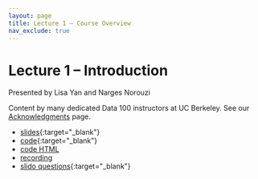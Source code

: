 ```yaml
---
layout: page
title: Lecture 1 – Course Overview
nav_exclude: true
---
```


# Lecture 1 – Introduction

Presented by Lisa Yan and Narges Norouzi

Content by many dedicated Data 100 instructors at UC Berkeley. See our [Acknowledgments](../../acks) page.

- [slides](https://docs.google.com/presentation/d/1dIGStXVQCjakyg6YLAqPESlkzsMRDeV5CnS0UFEEarQ/edit?usp=sharing){:target="_blank"}
- [code](https://data100.datahub.berkeley.edu/hub/user-redirect/git-pull?repo=https%3A%2F%2Fgithub.com%2FDS-100%2Fsp23&branch=main&urlpath=lab%2Ftree%2Fsp23%2Flecture%2Flec01%2Flec01.ipynb){:target="_blank"}
- [code HTML](../../resources/assets/lectures/lec01/lec01.html)
- [recording](https://youtu.be/ChrCPAzU8Dc)
- [slido questions](https://drive.google.com/file/d/1JD-CBdgC7lxurX34zRiQhUQVm59ccxKF/view?usp=share_link){:target="_blank"}
<!-- - [recording](https://bcourses.berkeley.edu/courses/1518286/external_tools/78985){:target="_blank"} -->

